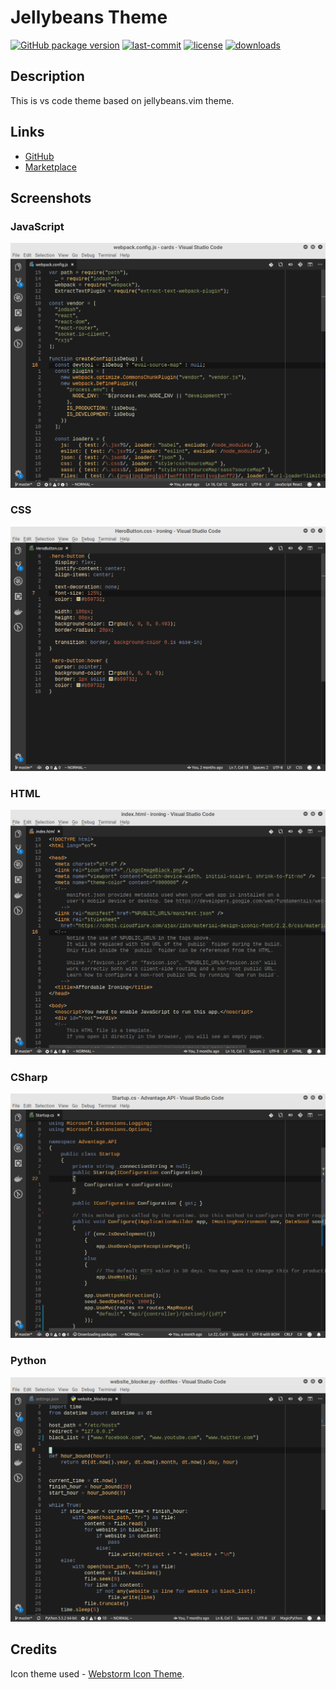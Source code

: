 # Jellybeans Theme

 [![GitHub package version](https://img.shields.io/github/package-json/v/DNonov/jellybeans-theme.svg)](./package.json) [![last-commit](https://img.shields.io/github/last-commit/DNonov/jellybeans-theme.svg)](./package.json) [![license](https://img.shields.io/github/license/DNonov/jellybeans-theme.svg)](./LICENSE) [![downloads](https://img.shields.io/visual-studio-marketplace/d/DimitarNonov.jellybeans-theme.svg)](https://marketplace.visualstudio.com/items?itemName=DimitarNonov.jellybeans-theme)

## Description
This is vs code theme based on jellybeans.vim theme.

## Links
* [GitHub](https://github.com/DNonov/jellybeans-theme)
* [Marketplace](https://marketplace.visualstudio.com/items?itemName=DimitarNonov.jellybeans-theme)

## Screenshots
### JavaScript
![](https://raw.githubusercontent.com/DNonov/jellybeans-theme/master/media/jellybeans-js.png)
### CSS
![](https://raw.githubusercontent.com/DNonov/jellybeans-theme/master/media/jellybeans-css.png)
### HTML
![](https://raw.githubusercontent.com/DNonov/jellybeans-theme/master/media/jellybeans-html.png)
### CSharp
![](https://raw.githubusercontent.com/DNonov/jellybeans-theme/master/media/jellybeans-csharp.png)
### Python
![](https://raw.githubusercontent.com/DNonov/jellybeans-theme/master/media/jellybeans-py.png)

## Credits
Icon theme used  -  [Webstorm Icon Theme](https://marketplace.visualstudio.com/items?itemName=pmsandhu.webstorm-icons).